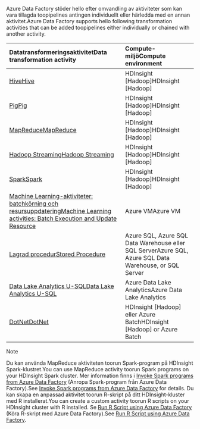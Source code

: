 <span data-ttu-id="030ec-101">Azure Data Factory stöder hello efter omvandling av aktiviteter som kan vara tillagda toopipelines antingen individuellt eller härledda med en annan aktivitet.</span><span class="sxs-lookup"><span data-stu-id="030ec-101">Azure Data Factory supports hello following transformation activities that can be added toopipelines either individually or chained with another activity.</span></span>

| <span data-ttu-id="030ec-102">Datatransformeringsaktivitet</span><span class="sxs-lookup"><span data-stu-id="030ec-102">Data transformation activity</span></span> | <span data-ttu-id="030ec-103">Compute-miljö</span><span class="sxs-lookup"><span data-stu-id="030ec-103">Compute environment</span></span> |
|:--- |:--- |
| [<span data-ttu-id="030ec-104">Hive</span><span class="sxs-lookup"><span data-stu-id="030ec-104">Hive</span></span>](../articles/data-factory/data-factory-hive-activity.md) |<span data-ttu-id="030ec-105">HDInsight [Hadoop]</span><span class="sxs-lookup"><span data-stu-id="030ec-105">HDInsight [Hadoop]</span></span> |
| [<span data-ttu-id="030ec-106">Pig</span><span class="sxs-lookup"><span data-stu-id="030ec-106">Pig</span></span>](../articles/data-factory/data-factory-pig-activity.md) |<span data-ttu-id="030ec-107">HDInsight [Hadoop]</span><span class="sxs-lookup"><span data-stu-id="030ec-107">HDInsight [Hadoop]</span></span> |
| [<span data-ttu-id="030ec-108">MapReduce</span><span class="sxs-lookup"><span data-stu-id="030ec-108">MapReduce</span></span>](../articles/data-factory/data-factory-map-reduce.md) |<span data-ttu-id="030ec-109">HDInsight [Hadoop]</span><span class="sxs-lookup"><span data-stu-id="030ec-109">HDInsight [Hadoop]</span></span> |
| [<span data-ttu-id="030ec-110">Hadoop Streaming</span><span class="sxs-lookup"><span data-stu-id="030ec-110">Hadoop Streaming</span></span>](../articles/data-factory/data-factory-hadoop-streaming-activity.md) |<span data-ttu-id="030ec-111">HDInsight [Hadoop]</span><span class="sxs-lookup"><span data-stu-id="030ec-111">HDInsight [Hadoop]</span></span> |
| [<span data-ttu-id="030ec-112">Spark</span><span class="sxs-lookup"><span data-stu-id="030ec-112">Spark</span></span>](../articles/data-factory/data-factory-spark.md) | <span data-ttu-id="030ec-113">HDInsight [Hadoop]</span><span class="sxs-lookup"><span data-stu-id="030ec-113">HDInsight [Hadoop]</span></span> |
| [<span data-ttu-id="030ec-114">Machine Learning-aktiviteter: batchkörning och resursuppdatering</span><span class="sxs-lookup"><span data-stu-id="030ec-114">Machine Learning activities: Batch Execution and Update Resource</span></span>](../articles/data-factory/data-factory-azure-ml-batch-execution-activity.md) |<span data-ttu-id="030ec-115">Azure VM</span><span class="sxs-lookup"><span data-stu-id="030ec-115">Azure VM</span></span> |
| [<span data-ttu-id="030ec-116">Lagrad procedur</span><span class="sxs-lookup"><span data-stu-id="030ec-116">Stored Procedure</span></span>](../articles/data-factory/data-factory-stored-proc-activity.md) |<span data-ttu-id="030ec-117">Azure SQL, Azure SQL Data Warehouse eller SQL Server</span><span class="sxs-lookup"><span data-stu-id="030ec-117">Azure SQL, Azure SQL Data Warehouse, or SQL Server</span></span> |
| [<span data-ttu-id="030ec-118">Data Lake Analytics U-SQL</span><span class="sxs-lookup"><span data-stu-id="030ec-118">Data Lake Analytics U-SQL</span></span>](../articles/data-factory/data-factory-usql-activity.md) |<span data-ttu-id="030ec-119">Azure Data Lake Analytics</span><span class="sxs-lookup"><span data-stu-id="030ec-119">Azure Data Lake Analytics</span></span> |
| [<span data-ttu-id="030ec-120">DotNet</span><span class="sxs-lookup"><span data-stu-id="030ec-120">DotNet</span></span>](../articles/data-factory/data-factory-use-custom-activities.md) |<span data-ttu-id="030ec-121">HDInsight [Hadoop] eller Azure Batch</span><span class="sxs-lookup"><span data-stu-id="030ec-121">HDInsight [Hadoop] or Azure Batch</span></span> |

> [!NOTE]
> <span data-ttu-id="030ec-122">Du kan använda MapReduce aktiviteten toorun Spark-program på HDInsight Spark-klustret.</span><span class="sxs-lookup"><span data-stu-id="030ec-122">You can use MapReduce activity toorun Spark programs on your HDInsight Spark cluster.</span></span> <span data-ttu-id="030ec-123">Mer information finns i [Invoke Spark programs from Azure Data Factory](../articles/data-factory/data-factory-spark.md) (Anropa Spark-program från Azure Data Factory).</span><span class="sxs-lookup"><span data-stu-id="030ec-123">See [Invoke Spark programs from Azure Data Factory](../articles/data-factory/data-factory-spark.md) for details.</span></span>
> <span data-ttu-id="030ec-124">Du kan skapa en anpassad aktivitet toorun R-skript på ditt HDInsight-kluster med R installerat.</span><span class="sxs-lookup"><span data-stu-id="030ec-124">You can create a custom activity toorun R scripts on your HDInsight cluster with R installed.</span></span> <span data-ttu-id="030ec-125">Se [Run R Script using Azure Data Factory](https://github.com/Azure/Azure-DataFactory/tree/master/Samples/RunRScriptUsingADFSample) (Köra R-skript med Azure Data Factory).</span><span class="sxs-lookup"><span data-stu-id="030ec-125">See [Run R Script using Azure Data Factory](https://github.com/Azure/Azure-DataFactory/tree/master/Samples/RunRScriptUsingADFSample).</span></span>
> 
> 


